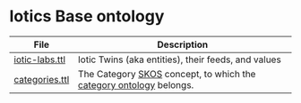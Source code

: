 # Iotics Base ontology

| File | Description |
| --- | --- |
| [iotic-labs.ttl](iotic-labs.ttl) | Iotic Twins (aka entities), their feeds, and values |
| [categories.ttl](categories.ttl) | The Category [SKOS](https://www.w3.org/TR/skos-primer/) concept, to which the [category ontology](../category) belongs.|
